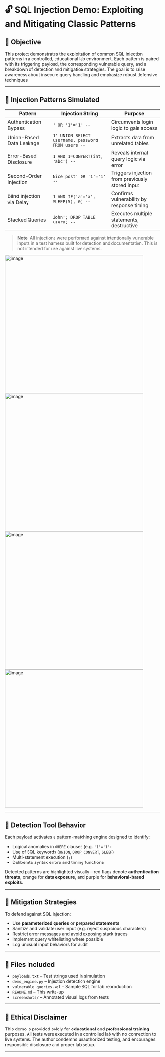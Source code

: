 

# 🔓 SQL Injection Demo: Exploiting and Mitigating Classic Patterns

## 🧠 Objective

This project demonstrates the exploitation of common SQL injection patterns in a controlled, educational lab environment. Each pattern is paired with its triggering payload, the corresponding vulnerable query, and a breakdown of detection and mitigation strategies. The goal is to raise awareness about insecure query handling and emphasize robust defensive techniques.

---

## 🚨 Injection Patterns Simulated

| Pattern                       | Injection String                                | Purpose                                  |
|------------------------------|--------------------------------------------------|------------------------------------------|
| Authentication Bypass        | `' OR '1'='1' --`                                | Circumvents login logic to gain access   |
| Union-Based Data Leakage     | `1' UNION SELECT username, password FROM users --` | Extracts data from unrelated tables     |
| Error-Based Disclosure       | `1 AND 1=CONVERT(int, 'abc') --`                | Reveals internal query logic via error   |
| Second-Order Injection       | `Nice post' OR '1'='1' --`                       | Triggers injection from previously stored input |
| Blind Injection via Delay    | `1 AND IF('a'='a', SLEEP(5), 0) --`             | Confirms vulnerability by response timing |
| Stacked Queries              | `John'; DROP TABLE users; --`                   | Executes multiple statements, destructive |

> **Note:** All injections were performed against intentionally vulnerable inputs in a test harness built for detection and documentation. This is not intended for use against live systems.


<img width="450" height="450" alt="image" src="https://github.com/user-attachments/assets/15fd3fd4-4b05-40ea-ac2b-a69a6eaf7d98" />
<img width="450" height="450" alt="image" src="https://github.com/user-attachments/assets/e48fce02-b6f3-473f-a187-358c7df2f3bf" />
<img width="450" height="450" alt="image" src="https://github.com/user-attachments/assets/35077d62-ad93-4cd9-9c13-2de64491ecf2" />
<img width="450" height="450" alt="image" src="https://github.com/user-attachments/assets/c3090499-8668-41d9-bf88-4afae52eb894" />


---

## 🧪 Detection Tool Behavior

Each payload activates a pattern-matching engine designed to identify:
- Logical anomalies in `WHERE` clauses (e.g. `'1'='1'`)
- Use of SQL keywords (`UNION`, `DROP`, `CONVERT`, `SLEEP`)
- Multi-statement execution (`;`)
- Deliberate syntax errors and timing functions

Detected patterns are highlighted visually—red flags denote **authentication threats**, orange for **data exposure**, and purple for **behavioral-based exploits**.

---

## 🔐 Mitigation Strategies

To defend against SQL injection:
- Use **parameterized queries** or **prepared statements**
- Sanitize and validate user input (e.g. reject suspicious characters)
- Restrict error messages and avoid exposing stack traces
- Implement query whitelisting where possible
- Log unusual input behaviors for audit

---

## 📁 Files Included

- `payloads.txt` – Test strings used in simulation
- `demo_engine.py` – Injection detection engine
- `vulnerable_queries.sql` – Sample SQL for lab reproduction
- `README.md` – This write-up
- `screenshots/` – Annotated visual logs from tests

---

## 📜 Ethical Disclaimer

This demo is provided solely for **educational** and **professional training** purposes. All tests were executed in a controlled lab with no connection to live systems. The author condemns unauthorized testing, and encourages responsible disclosure and proper lab setup.


---
